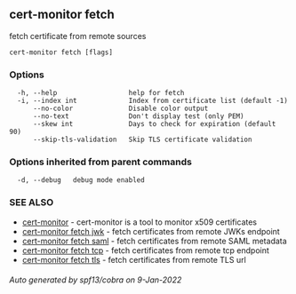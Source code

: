 ## cert-monitor fetch

fetch certificate from remote sources

```
cert-monitor fetch [flags]
```

### Options

```
  -h, --help                  help for fetch
  -i, --index int             Index from certificate list (default -1)
      --no-color              Disable color output
      --no-text               Don't display test (only PEM)
      --skew int              Days to check for expiration (default 90)
      --skip-tls-validation   Skip TLS certificate validation
```

### Options inherited from parent commands

```
  -d, --debug   debug mode enabled
```

### SEE ALSO

* [cert-monitor](cert-monitor.md)	 - cert-monitor is a tool to monitor x509 certificates
* [cert-monitor fetch jwk](cert-monitor_fetch_jwk.md)	 - fetch certificates from remote JWKs endpoint
* [cert-monitor fetch saml](cert-monitor_fetch_saml.md)	 - fetch certificates from remote SAML metadata
* [cert-monitor fetch tcp](cert-monitor_fetch_tcp.md)	 - fetch certificates from remote tcp endpoint
* [cert-monitor fetch tls](cert-monitor_fetch_tls.md)	 - fetch certificates from remote TLS url

###### Auto generated by spf13/cobra on 9-Jan-2022
